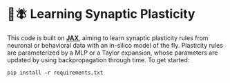 🧠🪰 Learning Synaptic Plasticity
==========
This code is built on [**JAX**](https://github.com/google/jax), aiming to learn synaptic plasticity rules from neuronal or behavioral data with an in-silico model of the fly. Plasticity rules are parameterized by a MLP or a Taylor expansion, whose parameters are updated by using backpropagation through time.
To get started:

`pip install -r requirements.txt`
